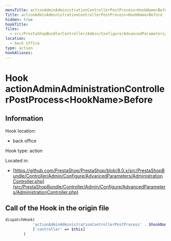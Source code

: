 ```yaml
---
menuTitle: actionAdminAdministrationControllerPostProcess<HookName>Before
Title: actionAdminAdministrationControllerPostProcess<HookName>Before
hidden: true
hookTitle: 
files:
  - src/PrestaShopBundle/Controller/Admin/Configure/AdvancedParameters/AdministrationController.php
location:
  - back office
type: action
hookAliases:
---
```


# Hook actionAdminAdministrationControllerPostProcess&lt;HookName>Before

## Information

Hook location:
  - back office

Hook type: action

Located in: 
  - [https://github.com/PrestaShop/PrestaShop/blob/8.0.x/src/PrestaShopBundle/Controller/Admin/Configure/AdvancedParameters/AdministrationController.php](src/PrestaShopBundle/Controller/Admin/Configure/AdvancedParameters/AdministrationController.php)

## Call of the Hook in the origin file

```php
dispatchHook(
            'actionAdminAdministrationControllerPostProcess' . $hookName . 'Before',
            ['controller' => $this]
        )
```